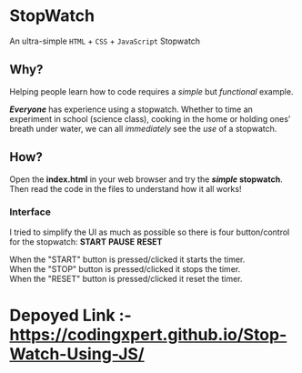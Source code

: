 # StopWatch
An ultra-simple `HTML` + `CSS` + `JavaScript` Stopwatch


## Why?

Helping people learn how to code requires a *simple* but *functional* example.


**_Everyone_** has experience using a stopwatch.
Whether to time an experiment in school (science class),
cooking in the home or holding ones' breath under water,
we can all *immediately* see the *use* of a stopwatch.

## How?
Open the **index.html** in your web browser and try the **_simple_ stopwatch**.
Then read the code in the files to understand how it all works!


### Interface
I tried to simplify the UI as much as possible so there is four button/control for the stopwatch: **START**
**PAUSE** **RESET**


When the "START" button is pressed/clicked it starts the timer.  
When the "STOP" button is pressed/clicked it stops the timer.  
When the "RESET" button is pressed/clicked it reset the timer. 
# Depoyed Link :-https://codingxpert.github.io/Stop-Watch-Using-JS/
